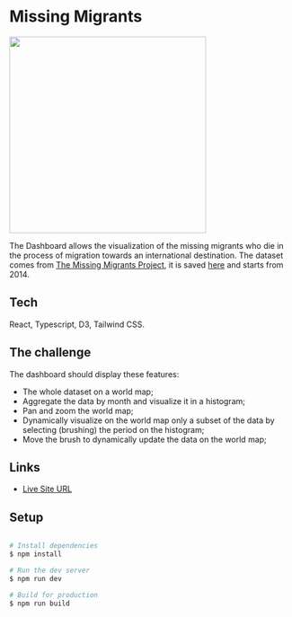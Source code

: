 # Missing Migrants

<img src="https://res.cloudinary.com/stefano75/image/upload/v1680801108/missing-migrants_qouksq.png" width="350"/> 


The Dashboard allows the visualization of the missing migrants who die in the process of migration towards an international destination.
The dataset comes from [The Missing Migrants Project](https://missingmigrants.iom.int/downloads), it is saved [here](https://gist.github.com/StefanoFrontini/94424c58cce5781ec8bc7f46150a53f7hj) and starts from 2014.

## Tech
React, Typescript, D3, Tailwind CSS.

## The challenge

The dashboard should display these features:

- The whole dataset on a world map;
- Aggregate the data by month and visualize it in a histogram;
- Pan and zoom the world map;
- Dynamically visualize on the world map only a subset of the data by selecting (brushing) the period on the histogram;
- Move the brush to dynamically update the data on the world map;

## Links

- [Live Site URL]()

## Setup

```bash

# Install dependencies
$ npm install

# Run the dev server
$ npm run dev

# Build for production
$ npm run build

```
